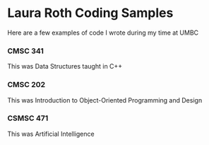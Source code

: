 # Laura Roth Coding Samples

Here are a few examples of code I wrote during my time at UMBC

### CMSC 341

This was Data Structures taught in C++

### CMSC 202

This was Introduction to Object-Oriented Programming and Design

### CSMSC 471

This was Artificial Intelligence

